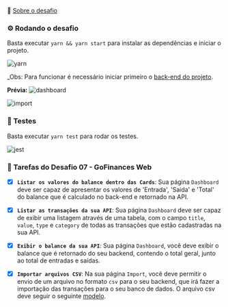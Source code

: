 🚀 [Sobre o desafio](README_ABOUT.md)

### ⚙️ Rodando o desafio

Basta executar `yarn && yarn start` para instalar as dependências e iniciar o projeto.

![yarn](https://user-images.githubusercontent.com/28319535/86249068-255b3400-bb85-11ea-974b-3c048403bced.png)

_Obs: Para funcionar é necessário iniciar primeiro o [back-end do projeto](https://github.com/MayconRRibeiro/gostack-typeorm-upload).

**Prévia:**
![dashboard](https://user-images.githubusercontent.com/28319535/86247395-c694bb00-bb82-11ea-83b5-778c9b86647d.png)

![import](https://user-images.githubusercontent.com/28319535/86247409-cbf20580-bb82-11ea-9fe1-84c284b7e056.png)

### 🔬 Testes

Basta executar `yarn test` para rodar os testes.

![jest](https://user-images.githubusercontent.com/28319535/86252045-14142680-bb89-11ea-97d5-373e2959db9d.png)

### 📌 Tarefas do Desafio 07 - GoFinances Web

- [x] **`Listar os valores do balance dentro das Cards`**: Sua página `Dashboard` deve ser capaz de apresentar os valores de 'Entrada', 'Saida' e 'Total' do balance que é calculado no back-end e retornado na API.

- [x] **`Listar as transações da sua API`**: Sua página `Dashboard` deve ser capaz de exibir uma listagem através de uma tabela, com o campo `title`, `value`, `type` e `category` de todas as transações que estão cadastradas na sua API.

- [x] **`Exibir o balance da sua API`**: Sua página `Dashboard`, você deve exibir o balance que é retornado do seu backend, contendo o total geral, junto ao total de entradas e saídas.

- [x] **`Importar arquivos CSV`**: Na sua página `Import`, você deve permitir o envio de um arquivo no formato `csv` para o seu backend, que irá fazer a importação das transações para o seu banco de dados. O arquivo csv deve seguir o seguinte [modelo](https://github.com/Rocketseat/bootcamp-gostack-desafios/blob/master/desafio-database-upload/assets/file.csv).
